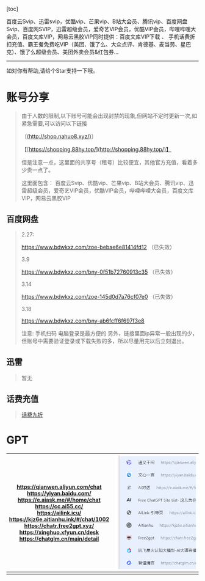 [toc]

百度云Svip、迅雷svip，优酷vip、芒果vip、B站大会员、腾讯vip、百度网盘Svip、百度网SVIP，迅雷超级会员，爱奇艺VIP会员，优酷VIP会员，哔哩哔哩大会员，百度文库VIP，网易云黑胶VIP同时提供：百度文库VIP下载 、 手机话费折扣充值、霸王餐免费吃VIP（美团、饿了么、大众点评、肯德基、麦当劳、星巴克）、饿了么超级会员、美团外卖会员&红包券…

---

如对你有帮助,请给个Star支持一下哦。

# 账号分享

> 由于人数的限制,以下账号可能会出现封禁的现象,但网站不定时更新一次,如紧急需要,可以访问以下链接
>
> 〔[(http://shop.nahuo8.xyz/)](http://shop.nahuo8.xyz/)〕
> 
> 【[https://shopping.88hy.top/](http://shopping.88hy.top/)】
>
> 但是注意一点，这里面的共享号（租号）比较便宜，其他官方充值，看着多少贵一点了。
>
> 这里面包含： 百度云Svip、优酷vip、芒果vip、B站大会员、腾讯vip、迅雷超级会员，爱奇艺VIP会员，优酷VIP会员，哔哩哔哩大会员，百度文库VIP，网易云黑胶VIP

## 百度网盘

> 2.27: 
>
> https://www.bdwkxz.com/zoe-bebae6e81414fd12  （已失效）
>
> 3.9
>
> https://www.bdwkxz.com/bny-0f51b72760913c35 （已失效）
>
> 3.14
>
> https://www.bdwkxz.com/zoe-145d0d7a76cf07e0 （已失效）
>
> 3.18
> 
> https://www.bdwkxz.com/bny-ab6fcff6f697f3e8
> 
> 注意: 手机扫码  电脑登录是最方便的
> 另外，链接里面ip异常一般出现的少，但账号中需要验证登录或下载失败的多，所以尽量用完以后立刻退出。

## 迅雷

> 暂无
>
## 话费充值
> [话费九折](http://shopping.88hy.top/inside/goodsList?dirId=481&tid=1)

# GPT

| https://qianwen.aliyun.com/chat<br/>https://yiyan.baidu.com/<br/>https://e.aiask.me/#/home/chat<br/>https://cc.ai55.cc/<br/>https://ailink.icu/<br/>https://kjz6e.aitianhu.ink/#/chat/1002<br/>https://chatr.free2gpt.xyz/<br/>https://xinghuo.xfyun.cn/desk<br/>https://chatglm.cn/main/detail | ![image-20240314234355184](assets/image-20240314234355184.png) |
| ------------------------------------------------------------ | ------------------------------------------------------------ |
|                                                              |                                                              |



> 

